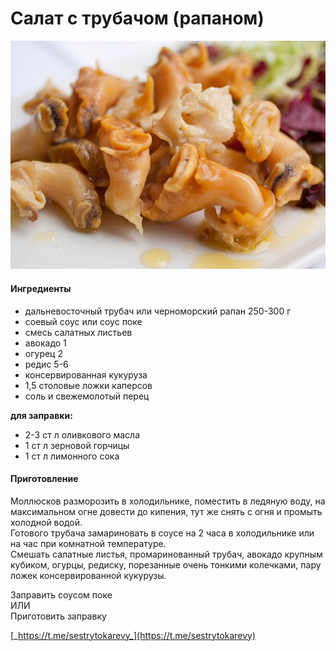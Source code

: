 # Салат с трубачом (рапаном)

![Салат с трубачом (рапаном)](../../docs/pics/trubach.jpg)

#### Ингредиенты

* дальневосточный трубач или черноморский рапан 250-300 г
* соевый соус или соус поке
* смесь салатных листьев
* авокадо 1
* огурец 2
* редис 5-6
* консервированная кукуруза
* 1,5 столовые ложки каперсов
* соль и свежемолотый перец

**для заправки:**

* 2-3 ст л оливкового масла
* 1 ст л зерновой горчицы
* 1 ст л лимонного сока

#### Приготовление

Моллюсков разморозить в холодильнике, поместить в ледяную воду, на максимальном огне довести до кипения, тут же снять с огня и промыть холодной водой.  
Готового трубача замариновать в соусе на 2 часа в холодильнике или на час при комнатной температуре.  
Смешать салатные листья, промаринованный трубач, авокадо крупным кубиком, огурцы, редиску, порезанные очень тонкими колечками, пару ложек консервированной кукурузы.

Заправить соусом поке  
ИЛИ  
Приготовить заправку

[_https://t.me/sestrytokarevy_](https://t.me/sestrytokarevy)
